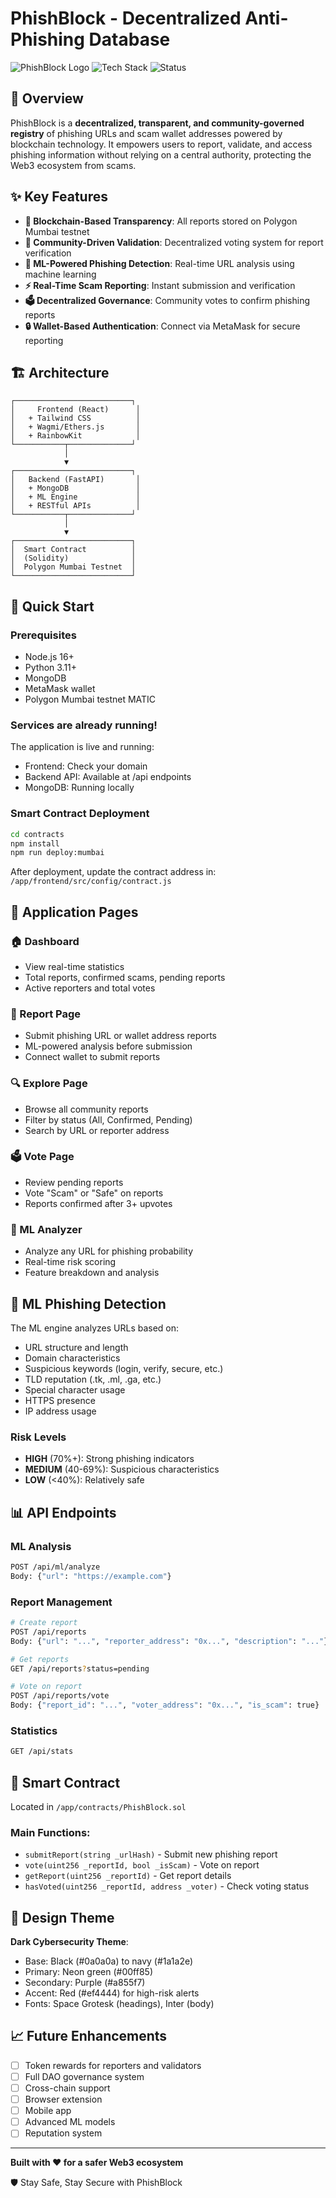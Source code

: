 # PhishBlock - Decentralized Anti-Phishing Database

![PhishBlock Logo](https://img.shields.io/badge/PhishBlock-Blockchain%20Security-00ff85?style=for-the-badge)
![Tech Stack](https://img.shields.io/badge/Tech-React%20%7C%20FastAPI%20%7C%20Solidity-a855f7?style=for-the-badge)
![Status](https://img.shields.io/badge/Status-MVP%20Ready-00ff85?style=for-the-badge)

## 🎯 Overview

PhishBlock is a **decentralized, transparent, and community-governed registry** of phishing URLs and scam wallet addresses powered by blockchain technology. It empowers users to report, validate, and access phishing information without relying on a central authority, protecting the Web3 ecosystem from scams.

## ✨ Key Features

- **🔗 Blockchain-Based Transparency**: All reports stored on Polygon Mumbai testnet
- **👥 Community-Driven Validation**: Decentralized voting system for report verification
- **🤖 ML-Powered Phishing Detection**: Real-time URL analysis using machine learning
- **⚡ Real-Time Scam Reporting**: Instant submission and verification
- **🗳️ Decentralized Governance**: Community votes to confirm phishing reports
- **🔒 Wallet-Based Authentication**: Connect via MetaMask for secure reporting

## 🏗️ Architecture

```
┌──────────────────────────┐
│     Frontend (React)      │
│   + Tailwind CSS          │
│   + Wagmi/Ethers.js       │
│   + RainbowKit            │
└───────────┬──────────────┘
            │
            ▼
┌──────────────────────────┐
│   Backend (FastAPI)       │
│   + MongoDB               │
│   + ML Engine             │
│   + RESTful APIs          │
└───────────┬──────────────┘
            │
            ▼
┌──────────────────────────┐
│  Smart Contract          │
│  (Solidity)              │
│  Polygon Mumbai Testnet  │
└──────────────────────────┘
```

## 🚀 Quick Start

### Prerequisites

- Node.js 16+
- Python 3.11+
- MongoDB
- MetaMask wallet
- Polygon Mumbai testnet MATIC

### Services are already running!

The application is live and running:
- Frontend: Check your domain
- Backend API: Available at /api endpoints
- MongoDB: Running locally

### Smart Contract Deployment

```bash
cd contracts
npm install
npm run deploy:mumbai
```

After deployment, update the contract address in:
`/app/frontend/src/config/contract.js`

## 📱 Application Pages

### 🏠 Dashboard
- View real-time statistics
- Total reports, confirmed scams, pending reports
- Active reporters and total votes

### 📝 Report Page
- Submit phishing URL or wallet address reports
- ML-powered analysis before submission
- Connect wallet to submit reports

### 🔍 Explore Page
- Browse all community reports
- Filter by status (All, Confirmed, Pending)
- Search by URL or reporter address

### 🗳️ Vote Page
- Review pending reports
- Vote "Scam" or "Safe" on reports
- Reports confirmed after 3+ upvotes

### 🧠 ML Analyzer
- Analyze any URL for phishing probability
- Real-time risk scoring
- Feature breakdown and analysis

## 🧠 ML Phishing Detection

The ML engine analyzes URLs based on:
- URL structure and length
- Domain characteristics
- Suspicious keywords (login, verify, secure, etc.)
- TLD reputation (.tk, .ml, .ga, etc.)
- Special character usage
- HTTPS presence
- IP address usage

### Risk Levels
- **HIGH** (70%+): Strong phishing indicators
- **MEDIUM** (40-69%): Suspicious characteristics
- **LOW** (<40%): Relatively safe

## 📊 API Endpoints

### ML Analysis
```bash
POST /api/ml/analyze
Body: {"url": "https://example.com"}
```

### Report Management
```bash
# Create report
POST /api/reports
Body: {"url": "...", "reporter_address": "0x...", "description": "..."}

# Get reports
GET /api/reports?status=pending

# Vote on report
POST /api/reports/vote
Body: {"report_id": "...", "voter_address": "0x...", "is_scam": true}
```

### Statistics
```bash
GET /api/stats
```

## 🔐 Smart Contract

Located in `/app/contracts/PhishBlock.sol`

### Main Functions:
- `submitReport(string _urlHash)` - Submit new phishing report
- `vote(uint256 _reportId, bool _isScam)` - Vote on report
- `getReport(uint256 _reportId)` - Get report details
- `hasVoted(uint256 _reportId, address _voter)` - Check voting status

## 🎨 Design Theme

**Dark Cybersecurity Theme**:
- Base: Black (#0a0a0a) to navy (#1a1a2e)
- Primary: Neon green (#00ff85)
- Secondary: Purple (#a855f7)
- Accent: Red (#ef4444) for high-risk alerts
- Fonts: Space Grotesk (headings), Inter (body)

## 📈 Future Enhancements

- [ ] Token rewards for reporters and validators
- [ ] Full DAO governance system
- [ ] Cross-chain support
- [ ] Browser extension
- [ ] Mobile app
- [ ] Advanced ML models
- [ ] Reputation system

---

**Built with ❤️ for a safer Web3 ecosystem**

🛡️ Stay Safe, Stay Secure with PhishBlock
